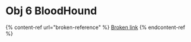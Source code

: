 # Obj 6 BloodHound

{% content-ref url="broken-reference" %}
[Broken link](broken-reference)
{% endcontent-ref %}
